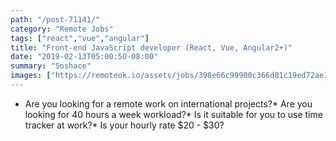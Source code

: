 ```yaml
---
path: "/post-71141/"
category: "Remote Jobs"
tags: ["react","vue","angular"]
title: "Front-end JavaScript developer (React, Vue, Angular2+)"
date: "2019-02-13T05:00:50-08:00"
summary: "Soshace"
images: ["https://remoteok.io/assets/jobs/398e66c99900c366d81c19ed72ae162d.png"]
---
```


* Are you looking for a remote work on international projects?* Are you looking for 40 hours a week workload?* Is it suitable for you to use time tracker at work?* Is your hourly rate $20 - $30?
